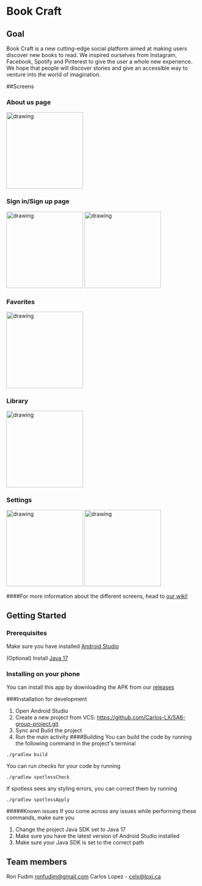 # Book Craft

## Goal
Book Craft is a new cutting-edge social platform aimed at making users discover new books to read. We inspired ourselves from Instagram, Facebook, Spotify and Pinterest to give the user a whole new experience. We hope that people will discover stories and give an accessible way to venture into the world of imagination.

##Screens
### About us page
<img src="https://github.com/Carlos-LX/5A6-group-project/assets/98485090/5f8cba17-065b-44d8-bef1-c614d7de7e3a" alt="drawing" width="200"/>

### Sign in/Sign up page

<img src="https://github.com/Carlos-LX/5A6-group-project/assets/98485090/78c7c689-f15a-43c9-a130-8d6bbd547448" alt="drawing" width="200"/>
<img src="https://github.com/Carlos-LX/5A6-group-project/assets/98485090/73f2e376-1c95-4d82-b924-fbcf0f759897" alt="drawing" width="200"/>

### Favorites


<img src="https://github.com/Carlos-LX/5A6-group-project/assets/98485090/706138ea-f60b-42fa-8d03-57b56410af18" alt="drawing" width="200"/>


### Library


<img src="https://github.com/Carlos-LX/5A6-group-project/assets/98485090/5d69fd8d-4756-46ae-9817-f94c08e49d21" alt="drawing" width="200"/>

### Settings


<img src="https://github.com/Carlos-LX/5A6-group-project/assets/98485090/1e20aa47-0b31-4ff9-a13e-814ecbc1d82d" alt="drawing" width="200"/> <img src="https://github.com/Carlos-LX/5A6-group-project/assets/98485090/d90ab706-51b0-465d-a288-5a5dcea0bc4f
" alt="drawing" width="200"/>


####For more information about the different screens, head to [our wiki!](https://github.com/Carlos-LX/5A6-group-project/wiki/Final-project)

## Getting Started
### Prerequisites
Make sure you have installed [Android Studio](https://developer.android.com/studio)

(Optional) Install [Java 17](https://www.oracle.com/java/technologies/downloads/)
### Installing on your phone

You can install this app by downloading the APK from our [releases](https://github.com/Carlos-LX/5A6-group-project/releases)

###Installation for development

1. Open Android Studio
2. Create a new project from VCS: https://github.com/Carlos-LX/5A6-group-project.git
3. Sync and Build the project
4. Run the main activity
   ####Building
   You can build the code by running the following command in the project's terminal
```
./gradlew build
```
You can run checks for your code by running
```
./gradlew spotlessCheck
```
If spotless sees any styling errors, you can correct them by running
```
./gradlew spotlessApply
```
#####Known issues
If you come across any issues while performing these commands, make sure you

1. Change the project Java SDK set to Java 17
2. Make sure you have the latest version of Android Studio installed
3. Make sure your Java SDK is set to the correct path




## Team members
Ron Fudim ronfudim@gmail.com
Carlos Lopez - celx@loxi.ca

